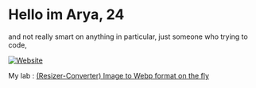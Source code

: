 # Hello im Arya, 24
and not really smart on anything in particular, just someone who trying to code,

[![Website](https://img.shields.io/badge/LinkedIn-0077B5?style=for-the-badge&logo=linkedin&logoColor=white)](https://www.linkedin.com/in/arya-rangga-kusuma)

My lab :
[(Resizer-Converter) Image to Webp format on the fly](https://the-great-ark1109-site.netlify.app/ "Heading link")
